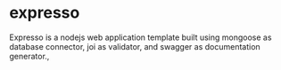# expresso
Expresso is a nodejs web application template built using mongoose as database connector, joi as validator, and swagger as documentation generator.,
